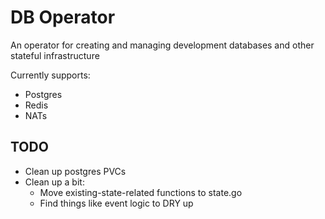 # DB Operator

An operator for creating and managing development databases and other stateful infrastructure

Currently supports:
- Postgres
- Redis
- NATs

## TODO

- Clean up postgres PVCs
- Clean up a bit:
  - Move existing-state-related functions to state.go
  - Find things like event logic to DRY up